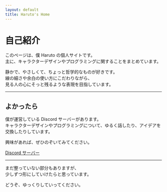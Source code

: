 ```yaml
---
layout: default
title: Haruto's Home
---
```


# 自己紹介

このページは、僕 Haruto の個人サイトです。  
主に、キャラクターデザインやプログラミングに関することをまとめています。

静かで、やさしくて、ちょっと哲学的なものが好きです。  
線の細さや余白の使い方にこだわりながら、  
見る人の心にそっと残るような表現を目指しています。

---

## よかったら

僕が運営している Discord サーバーがあります。  
キャラクターデザインやプログラミングについて、ゆるく話したり、アイデアを交換したりしています。

興味があれば、ぜひのぞいてみてください。

[Discord サーバー](https://discord.gg/deWZATS6eM)

---

まだ整っていない部分もありますが、  
少しずつ形にしていけたらと思っています。

どうぞ、ゆっくりしていってください。